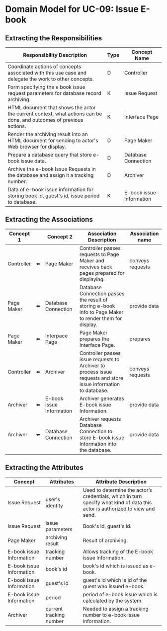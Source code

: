 # Domain Model for UC-09: Issue E-book

## Extracting the Responsibilities

| Responsibility Description                                                                                          | Type | Concept Name             |
| ------------------------------------------------------------------------------------------------------------------- | ---- | ------------------------ |
| Coordinate actions of concepts associated with this use case and delegate the work to other concepts.               | D    | Controller               |
| Form specifying the e book issue request parameters for database record archiving.                                  | K    | Issue Request            |
| HTML document that shows the actor the current context, what actions can be done, and outcomes of previous actions. | K    | Interface Page           |
| Render the archiving result into an HTML document for sending to actor's Web browser for display.                   | D    | Page Maker               |
| Prepare a database query that store e-book issue data.                                                              | D    | Database Connection      |
| Archive the e-book Issue Requests in the database and assign it a tracking number.                                  | D    | Archiver                 |
| Data of e-book issue information for storing book id, guest's id, issue period to database.                         | K    | E-book issue Information |

## Extracting the Associations

| Concept 1  |     | Concept 2                | Association Description                                                                                         | Association name |
| ---------- | --- | ------------------------ | --------------------------------------------------------------------------------------------------------------- | ---------------- |
| Controller | ⬌   | Page Maker               | Controller passes requests to Page Maker and receives back pages prepared for displaying.                       | conveys requests |
| Page Maker | ⬌   | Database Connection      | Database Connection passes the result of storing e-book info to Page Maker to render them for display.          | provide data     |
| Page Maker | ⬌   | Interpace Page           | Page Maker prepares the Interface Page.                                                                         | prepares         |
| Controller | ⬌   | Archiver                 | Controller passes issue requests to Archiver to process issue requests and store issue information to database. | conveys requests |
| Archiver   | ⬌   | E-book issue Information | Archiver generates E-book issue Information.                                                                    | provide data     |
| Archiver   | ⬌   | Database Connection      | Archiver requests Database Connection to store E-book issue Information into the database.                      | provide data     |

## Extracting the Attributes

| Concept                  | Attributes              | Attribute Description                                                                                                         |
| ------------------------ | ----------------------- | ----------------------------------------------------------------------------------------------------------------------------- |
| Issue Request            | user's identity         | Used to determine the actor’s credentials, which in turn specify what kind of data this actor is authorized to view and send. |
| Issue Request            | issue parameters        | Book's id, guest's id.                                                                                                        |
| Page Maker               | archiving result        | Result of archiving.                                                                                                          |
| E-book issue Information | tracking number         | Allows tracking of the E-book issue Information.                                                                              |
| E-book issue Information | book's id               | book's id which is issued as e-book.                                                                                          |
| E-book issue Information | guest's id              | guest's id which is id of the guest who issued e-book.                                                                        |
| E-book issue Information | period                  | period of e-book issue which is calculated by the system.                                                                     |
| Archiver                 | current tracking number | Needed to assign a tracking number to e-book issue information.                                                               |

